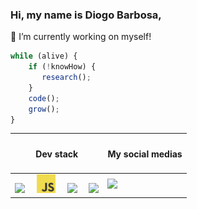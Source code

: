 ### Hi, my name is Diogo Barbosa,
🔭 I’m currently working on myself!
```javascript
while (alive) {
    if (!knowHow) {
       research();
    }
    code();
    grow();
}
```


<table>
  <thead>
    <tr>
      <th><h4>Dev stack</h4></th>
      <th><h4>My social medias</h4></th>
    </tr>
  </thead>
  <tbody>
    <tr>
      <td>
        <img src="https://cdn.iconscout.com/icon/free/png-512/node-js-1174925.png" width="30"/> &nbsp; &nbsp; <img src="https://raw.githubusercontent.com/voodootikigod/logo.js/master/js.png" width="30"/>  &nbsp; &nbsp; <img src="https://img.icons8.com/color/452/mongodb.png" width="30"/> &nbsp; &nbsp; <img src="https://cdn3.iconfinder.com/data/icons/logos-and-brands-adobe/512/267_Python-512.png" width="30"/>
      </td>
      <td>
        <a href="https://www.linkedin.com/in/dbarbosadev/"> <img src="https://image.flaticon.com/icons/png/512/174/174857.png" width="30"/></a>
      </td>
    </tr>
  </tbody>
</table>










<!--
**DBarbosaDev/DBarbosaDev** is a ✨ _special_ ✨ repository because its `README.md` (this file) appears on your GitHub profile.

Here are some ideas to get you started:

- 🔭 I’m currently working on ...
- 🌱 I’m currently learning ...
- 👯 I’m looking to collaborate on ...
- 🤔 I’m looking for help with ...
- 💬 Ask me about ...
- 📫 How to reach me: ...
- 😄 Pronouns: ...
- ⚡ Fun fact: ...
-->
